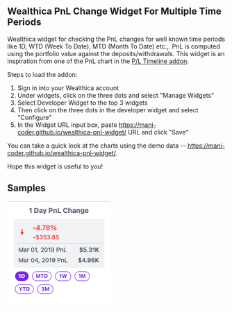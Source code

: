 
## Wealthica PnL Change Widget For Multiple Time Periods

Wealthica widget for checking the PnL changes for well known time periods like 1D, WTD (Week To Date), MTD (Month To Date) etc.,. PnL is computed using the portfolio value against the deposits/withdrawals. This widget is an inspiration from one of the PnL chart in the [P/L Timeline addon](https://github.com/mani-coder/wealthica-portfolio-addon). 

Steps to load the addon:

1. Sign in into your Wealthica account
2. Under widgets, click on the three dots and select "Manage Widgets"
3. Select Developer Widget to the top 3 widgets
4. Then click on the three dots in the developer widget and select "Configure"
5. In the Widget URL input box, paste https://mani-coder.github.io/wealthica-pnl-widget/ URL and click "Save"

You can take a quick look at the charts using the demo data -- https://mani-coder.github.io/wealthica-pnl-widget/.

Hope this widget is useful to you!

## Samples

![PnL Widget](https://raw.githubusercontent.com/mani-coder/wealthica-pnl-widget/main/samples/pnl-widget.png)
